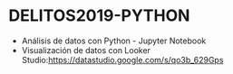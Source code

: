 # DELITOS2019-PYTHON
* Análisis de datos con Python - Jupyter Notebook
* Visualización de datos con Looker Studio:https://datastudio.google.com/s/qo3b_629Gps
